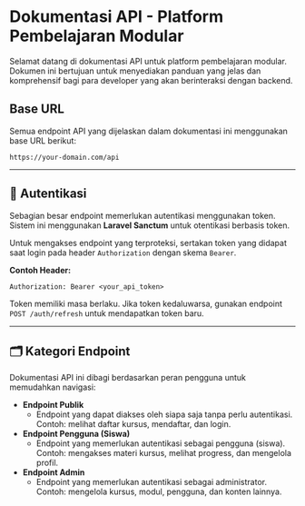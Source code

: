# Dokumentasi API - Platform Pembelajaran Modular

Selamat datang di dokumentasi API untuk platform pembelajaran modular. Dokumen ini bertujuan untuk menyediakan panduan yang jelas dan komprehensif bagi para developer yang akan berinteraksi dengan backend.

## Base URL

Semua endpoint API yang dijelaskan dalam dokumentasi ini menggunakan base URL berikut:

```
https://your-domain.com/api
```

---

## 🔐 Autentikasi

Sebagian besar endpoint memerlukan autentikasi menggunakan token. Sistem ini menggunakan **Laravel Sanctum** untuk otentikasi berbasis token.

Untuk mengakses endpoint yang terproteksi, sertakan token yang didapat saat login pada header `Authorization` dengan skema `Bearer`.

**Contoh Header:**

```
Authorization: Bearer <your_api_token>
```

Token memiliki masa berlaku. Jika token kedaluwarsa, gunakan endpoint `POST /auth/refresh` untuk mendapatkan token baru.

---

## 🗂️ Kategori Endpoint

Dokumentasi API ini dibagi berdasarkan peran pengguna untuk memudahkan navigasi:

-   **Endpoint Publik**
    -   Endpoint yang dapat diakses oleh siapa saja tanpa perlu autentikasi. Contoh: melihat daftar kursus, mendaftar, dan login.
-   **Endpoint Pengguna (Siswa)**
    -   Endpoint yang memerlukan autentikasi sebagai pengguna (siswa). Contoh: mengakses materi kursus, melihat progress, dan mengelola profil.
-   **Endpoint Admin**
    -   Endpoint yang memerlukan autentikasi sebagai administrator. Contoh: mengelola kursus, modul, pengguna, dan konten lainnya.
